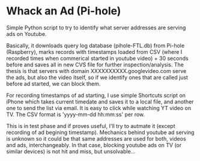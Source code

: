 # Whack an Ad (Pi-hole)
Simple Python script to try to identify what server addresses are serving ads on Youtube.

Basically, it downloads query log database (pihole-FTL.db) from Pi-hole (Raspberry), marks records with timestamps loaded from CSV (where I recorded times when commerical started in youtube video) + 30 seconds before and saves all in new CVS file for further inspection/analysis. 
The thesis is that servers with domain XXXXXXXXXX.googlevideo.com serve the ads, but also the video itself, so if we identify ones that are called just before ad started, we can block them. 

For recording timestamps of ad starting, I use simple Shortcuts script on iPhone which takes current timedate and saves it to a local file, and another one to send the list via email. It is easy to click while watching YT video on TV. The CSV format is 'yyyy-mm-dd hh:mm:ss' per row.

This is in test phase and if proves useful, I'll try to autmate it (except recording of ad begining timestamp). 
Mechanics behind youtube ad serving is unknown so it could be that same addresses are used for both, videos and ads, interchangeably.
In that case, blocking youtube ads on TV (or similar devices) is not hit and miss, but unsolvable...
